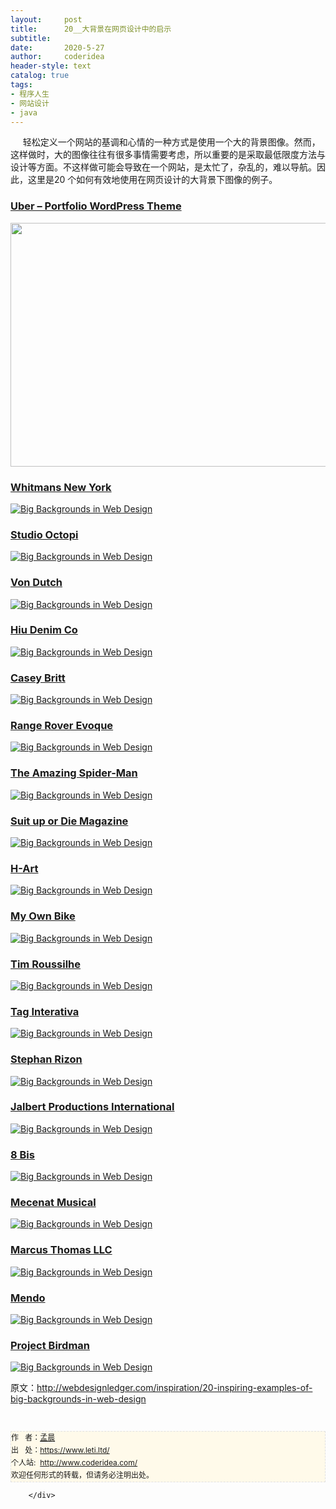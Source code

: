 ```yaml
---
layout:     post
title:      20__大背景在网页设计中的启示
subtitle:   
date:       2020-5-27
author:     coderidea
header-style: text
catalog: true
tags:
- 程序人生
- 网站设计
- java
--- 
```

<div class="postBody">
			<div id="cnblogs_post_body" class="blogpost-body"><p><span>     轻松定义一个网站的基调和心情的一种方式是使用一个大的背景图像。</span><span>然而，这样做时，大的图像往往有很多事情需要考虑，所以重要的是采取最低限度方法与设计等方面。</span><span>不这样做可能会导致在一个网站，是太忙了，杂乱的，难以导航。</span><span>因此，这里是20 个如何有效地使用在网页设计的大背景下图像的例子。</span></p>
<h3><a title="premium wordpress themes" href="http://themetrust.com/demos/uber/">Uber – Portfolio WordPress Theme</a></h3>
<p><a title="premium wordpress themes" href="http://themetrust.com/demos/uber/"><img class="aligncenter size-full wp-image-15136" title="uber_big_bkg" src="http://webdesignledger.com/wp-content/uploads/2012/05/uber_big_bkg.jpg" alt="" width="580" height="390" /></a></p>
<h3><a href="http://www.whitmansnyc.com/">Whitmans New York</a></h3>
<p><a href="http://www.whitmansnyc.com/"><img class="aligncenter size-full wp-image-3448" title="Big Backgrounds in Web Design" src="http://webdesignledger.com/wp-content/uploads/2012/05/bigbackgrounds01.jpg" alt="Big Backgrounds in Web Design" /></a></p>
<h3><a href="http://octopi.co.uk/">Studio Octopi</a></h3>
<p><a href="http://octopi.co.uk/"><img class="aligncenter size-full wp-image-3448" title="Big Backgrounds in Web Design" src="http://webdesignledger.com/wp-content/uploads/2012/05/bigbackgrounds02.jpg" alt="Big Backgrounds in Web Design" /></a></p>
<h3><a href="http://www.vondutch.com/">Von Dutch</a></h3>
<p><a href="http://www.vondutch.com/"><img class="aligncenter size-full wp-image-3448" title="Big Backgrounds in Web Design" src="http://webdesignledger.com/wp-content/uploads/2012/05/bigbackgrounds03.jpg" alt="Big Backgrounds in Web Design" /></a></p>
<h3><a href="http://hiutdenim.co.uk/">Hiu Denim Co</a></h3>
<p><a href="http://hiutdenim.co.uk/"><img class="aligncenter size-full wp-image-3448" title="Big Backgrounds in Web Design" src="http://webdesignledger.com/wp-content/uploads/2012/05/bigbackgrounds04.jpg" alt="Big Backgrounds in Web Design" /></a></p>
<h3><a href="http://www.caseybritt.com/">Casey Britt</a></h3>
<p><a href="http://www.caseybritt.com/"><img class="aligncenter size-full wp-image-3448" title="Big Backgrounds in Web Design" src="http://webdesignledger.com/wp-content/uploads/2012/05/bigbackgrounds05.jpg" alt="Big Backgrounds in Web Design" /></a></p>
<h3><a href="https://victoriabeckham.landrover.com/INT">Range Rover Evoque</a></h3>
<p><a href="https://victoriabeckham.landrover.com/INT"><img class="aligncenter size-full wp-image-3448" title="Big Backgrounds in Web Design" src="http://webdesignledger.com/wp-content/uploads/2012/05/bigbackgrounds06.jpg" alt="Big Backgrounds in Web Design" /></a></p>
<h3><a href="http://www.theamazingspidermangame.com/">The Amazing Spider-Man</a></h3>
<p><a href="http://www.theamazingspidermangame.com/"><img class="aligncenter size-full wp-image-3448" title="Big Backgrounds in Web Design" src="http://webdesignledger.com/wp-content/uploads/2012/05/bigbackgrounds07.jpg" alt="Big Backgrounds in Web Design" /></a></p>
<h3><a href="http://magazine1.suitupordie.com/">Suit up or Die Magazine</a></h3>
<p><a href="http://magazine1.suitupordie.com/"><img class="aligncenter size-full wp-image-3448" title="Big Backgrounds in Web Design" src="http://webdesignledger.com/wp-content/uploads/2012/05/bigbackgrounds08.jpg" alt="Big Backgrounds in Web Design" /></a></p>
<h3><a href="http://www.h-art.com/">H-Art</a></h3>
<p><a href="http://www.h-art.com/"><img class="aligncenter size-full wp-image-3448" title="Big Backgrounds in Web Design" src="http://webdesignledger.com/wp-content/uploads/2012/05/bigbackgrounds09.jpg" alt="Big Backgrounds in Web Design" /></a></p>
<h3><a href="http://www.myownbike.de/">My Own Bike</a></h3>
<p><a href="http://www.myownbike.de/"><img class="aligncenter size-full wp-image-3448" title="Big Backgrounds in Web Design" src="http://webdesignledger.com/wp-content/uploads/2012/05/bigbackgrounds10.jpg" alt="Big Backgrounds in Web Design" /></a></p>
<h3><a href="http://timothee-roussilhe.com/">Tim Roussilhe</a></h3>
<p><a href="http://timothee-roussilhe.com/"><img class="aligncenter size-full wp-image-3448" title="Big Backgrounds in Web Design" src="http://webdesignledger.com/wp-content/uploads/2012/05/bigbackgrounds11.jpg" alt="Big Backgrounds in Web Design" /></a></p>
<h3><a href="http://www.taginterativa.com.br/">Tag Interativa</a></h3>
<p><a href="http://www.taginterativa.com.br/"><img class="aligncenter size-full wp-image-3448" title="Big Backgrounds in Web Design" src="http://webdesignledger.com/wp-content/uploads/2012/05/bigbackgrounds12.jpg" alt="Big Backgrounds in Web Design" /></a></p>
<h3><a href="http://www.stephanrizon.com/">Stephan Rizon</a></h3>
<p><a href="http://www.stephanrizon.com/"><img class="aligncenter size-full wp-image-3448" title="Big Backgrounds in Web Design" src="http://webdesignledger.com/wp-content/uploads/2012/05/bigbackgrounds13.jpg" alt="Big Backgrounds in Web Design" /></a></p>
<h3><a href="http://jalbertfilm.com/">Jalbert Productions International</a></h3>
<p><a href="http://jalbertfilm.com/"><img class="aligncenter size-full wp-image-3448" title="Big Backgrounds in Web Design" src="http://webdesignledger.com/wp-content/uploads/2012/05/bigbackgrounds14.jpg" alt="Big Backgrounds in Web Design" /></a></p>
<h3><a href="http://www.8bisbranding.com/">8 Bis</a></h3>
<p><a href="http://www.8bisbranding.com/"><img class="aligncenter size-full wp-image-3448" title="Big Backgrounds in Web Design" src="http://webdesignledger.com/wp-content/uploads/2012/05/bigbackgrounds15.jpg" alt="Big Backgrounds in Web Design" /></a></p>
<h3><a href="http://www.mecenatmusical.societegenerale.com/">Mecenat Musical</a></h3>
<p><a href="http://www.mecenatmusical.societegenerale.com/"><img class="aligncenter size-full wp-image-3448" title="Big Backgrounds in Web Design" src="http://webdesignledger.com/wp-content/uploads/2012/05/bigbackgrounds16.jpg" alt="Big Backgrounds in Web Design" /></a></p>
<h3><a href="http://www.marcusthomasllc.com/">Marcus Thomas LLC</a></h3>
<p><a href="http://www.marcusthomasllc.com/"><img class="aligncenter size-full wp-image-3448" title="Big Backgrounds in Web Design" src="http://webdesignledger.com/wp-content/uploads/2012/05/bigbackgrounds17.jpg" alt="Big Backgrounds in Web Design" /></a></p>
<h3><a href="http://mendo.nl/">Mendo</a></h3>
<p><a href="http://mendo.nl/"><img class="aligncenter size-full wp-image-3448" title="Big Backgrounds in Web Design" src="http://webdesignledger.com/wp-content/uploads/2012/05/bigbackgrounds18.jpg" alt="Big Backgrounds in Web Design" /></a></p>
<h3><a href="http://project.birdman.ne.jp/">Project Birdman</a></h3>
<p><a href="http://project.birdman.ne.jp/"><img class="aligncenter size-full wp-image-3448" title="Big Backgrounds in Web Design" src="http://webdesignledger.com/wp-content/uploads/2012/05/bigbackgrounds19.jpg" alt="Big Backgrounds in Web Design" /></a></p>
<p><span>原文：<a href="http://webdesignledger.com/inspiration/20-inspiring-examples-of-big-backgrounds-in-web-design">http://webdesignledger.com/inspiration/20-inspiring-examples-of-big-backgrounds-in-web-design</a></span></p>


<div id="ckepop"> </div>
<div>
<p id="PSignature" style="line-height:20px;background:#FFFAEA no-repeat 2% 50%;font-size:12px;border:#e0e0e0 1px dashed;">作   者：<a href="https://www.leti.ltd/">孟晨</a> <br /> 出   处：<a href="https://www.leti.ltd/">https://www.leti.ltd/</a> <br />个人站:  <a href="http://www.coderidea.com/">http://www.coderidea.com/</a><br />欢迎任何形式的转载，但请务必注明出处。</p>
</div></div><div id="MySignature"></div>
<div class="clear"></div>
<div id="blog_post_info_block">
<div id="BlogPostCategory"></div>
<div id="EntryTag"></div>
<div id="blog_post_info">
</div>
<div class="clear"></div>
<div id="post_next_prev"></div>
</div>


		</div>